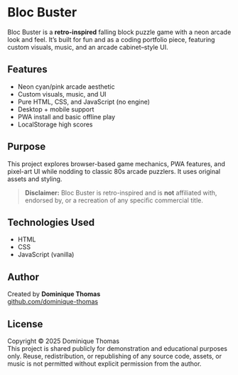 # Bloc Buster

Bloc Buster is a **retro-inspired** falling block puzzle game with a neon arcade look and feel. It’s built for fun and as a coding portfolio piece, featuring custom visuals, music, and an arcade cabinet–style UI.

## Features
- Neon cyan/pink arcade aesthetic
- Custom visuals, music, and UI
- Pure HTML, CSS, and JavaScript (no engine)
- Desktop + mobile support
- PWA install and basic offline play
- LocalStorage high scores

## Purpose
This project explores browser-based game mechanics, PWA features, and pixel-art UI while nodding to classic 80s arcade puzzlers. It uses original assets and styling.

> **Disclaimer:** Bloc Buster is retro-inspired and is **not** affiliated with, endorsed by, or a recreation of any specific commercial title.

## Technologies Used
- HTML
- CSS
- JavaScript (vanilla)

## Author
Created by **Dominique Thomas**  
[github.com/dominique-thomas](https://github.com/dominique-thomas)

## License
Copyright © 2025 Dominique Thomas  
This project is shared publicly for demonstration and educational purposes only. Reuse, redistribution, or republishing of any source code, assets, or music is not permitted without explicit permission from the author.
